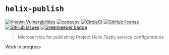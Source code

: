# `helix-publish`


[![Known Vulnerabilities](https://snyk.io/test/github/adobe/helix-publish/badge.svg?targetFile=package.json)](https://snyk.io/test/github/adobe/helix-publish?targetFile=package.json)
[![codecov](https://img.shields.io/codecov/c/github/adobe/helix-publish.svg)](https://codecov.io/gh/adobe/helix-publish)
[![CircleCI](https://img.shields.io/circleci/project/github/adobe/helix-publish.svg)](https://circleci.com/gh/adobe/helix-publish)
[![GitHub license](https://img.shields.io/github/license/adobe/helix-publish.svg)](https://github.com/adobe/helix-publish/blob/master/LICENSE)
[![GitHub issues](https://img.shields.io/github/issues/adobe/helix-publish.svg)](https://github.com/adobe/helix-publish/issues) [![Greenkeeper badge](https://badges.greenkeeper.io/adobe/helix-publish.svg)](https://greenkeeper.io/)


> Microservice for publishing Project Helix Fastly service configurations

Work  in progress
